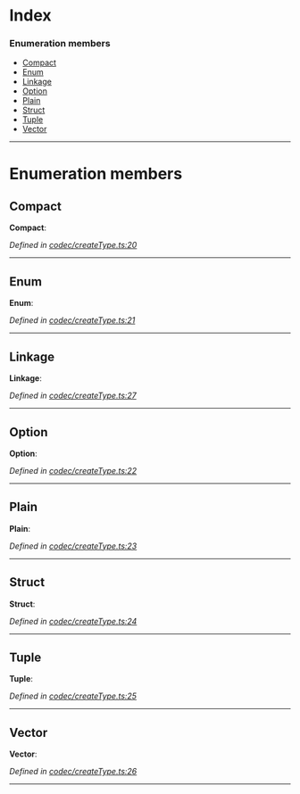 

# Index

### Enumeration members

* [Compact](_codec_createtype_.typedefinfo.md#compact)
* [Enum](_codec_createtype_.typedefinfo.md#enum)
* [Linkage](_codec_createtype_.typedefinfo.md#linkage)
* [Option](_codec_createtype_.typedefinfo.md#option)
* [Plain](_codec_createtype_.typedefinfo.md#plain)
* [Struct](_codec_createtype_.typedefinfo.md#struct)
* [Tuple](_codec_createtype_.typedefinfo.md#tuple)
* [Vector](_codec_createtype_.typedefinfo.md#vector)

---

# Enumeration members

<a id="compact"></a>

##  Compact

**Compact**: 

*Defined in [codec/createType.ts:20](https://github.com/polkadot-js/api/blob/865e480/packages/types/src/codec/createType.ts#L20)*

___
<a id="enum"></a>

##  Enum

**Enum**: 

*Defined in [codec/createType.ts:21](https://github.com/polkadot-js/api/blob/865e480/packages/types/src/codec/createType.ts#L21)*

___
<a id="linkage"></a>

##  Linkage

**Linkage**: 

*Defined in [codec/createType.ts:27](https://github.com/polkadot-js/api/blob/865e480/packages/types/src/codec/createType.ts#L27)*

___
<a id="option"></a>

##  Option

**Option**: 

*Defined in [codec/createType.ts:22](https://github.com/polkadot-js/api/blob/865e480/packages/types/src/codec/createType.ts#L22)*

___
<a id="plain"></a>

##  Plain

**Plain**: 

*Defined in [codec/createType.ts:23](https://github.com/polkadot-js/api/blob/865e480/packages/types/src/codec/createType.ts#L23)*

___
<a id="struct"></a>

##  Struct

**Struct**: 

*Defined in [codec/createType.ts:24](https://github.com/polkadot-js/api/blob/865e480/packages/types/src/codec/createType.ts#L24)*

___
<a id="tuple"></a>

##  Tuple

**Tuple**: 

*Defined in [codec/createType.ts:25](https://github.com/polkadot-js/api/blob/865e480/packages/types/src/codec/createType.ts#L25)*

___
<a id="vector"></a>

##  Vector

**Vector**: 

*Defined in [codec/createType.ts:26](https://github.com/polkadot-js/api/blob/865e480/packages/types/src/codec/createType.ts#L26)*

___

